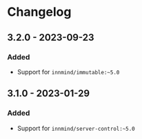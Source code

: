 # Changelog

## 3.2.0 - 2023-09-23

### Added

- Support for `innmind/immutable:~5.0`

## 3.1.0 - 2023-01-29

### Added

- Support for `innmind/server-control:~5.0`
